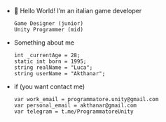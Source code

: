 - 👋 Hello World! I’m an italian game developer


      Game Designer (junior)
      Unity Programmer (mid)

- Something about me

      int _currentAge = 28;
      static int born = 1995;
      string realName = "Luca";
      string userName = "Akthanar";

- if (you want contact me)

      var work_email = programmatore.unity@gmail.com
      var personal_email = akthanar@gmail.com
      var telegram = t.me/ProgrammatoreUnity



<!---
Akthanar/Akthanar is a ✨ special ✨ repository because its `README.md` (this file) appears on your GitHub profile.
You can click the Preview link to take a look at your changes.
--->
